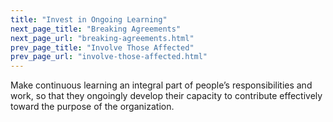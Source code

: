 ```yaml
---
title: "Invest in Ongoing Learning"
next_page_title: "Breaking Agreements"
next_page_url: "breaking-agreements.html"
prev_page_title: "Involve Those Affected"
prev_page_url: "involve-those-affected.html"
---
```



<div class="card summary"><div class="card-body">Make continuous learning an integral part of people’s responsibilities and work, so that they ongoingly develop their capacity to contribute effectively toward the purpose of the organization.
</div></div>
